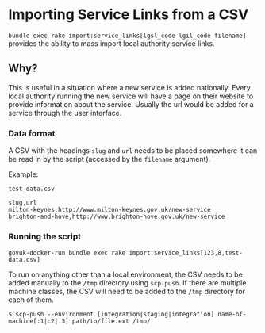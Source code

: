 # Importing Service Links from a CSV

`bundle exec rake import:service_links[lgsl_code lgil_code filename]` provides the ability to mass import local authority service links.

## Why?

This is useful in a situation where a new service is added nationally. Every local authority running the new service will have a page on their website to provide information about the service. Usually the url would be added for a service through the user interface.

### Data format

A CSV with the headings `slug` and `url` needs to be placed somewhere it can be read in by the script (accessed by the `filename` argument).

Example:

`test-data.csv`

```
slug,url
milton-keynes,http://www.milton-keynes.gov.uk/new-service
brighton-and-hove,http://www.brighton-hove.gov.uk/new-service
```

### Running the script

`govuk-docker-run bundle exec rake import:service_links[123,8,test-data.csv]`


To run on anything other than a local environment, the CSV needs to be added manually to the `/tmp` directory using `scp-push`. If there are multiple machine classes, the CSV will need to be added to the `/tmp` directory for each of them.

```
$ scp-push --environment [integration|staging|integration] name-of-machine[:1|:2|:3] path/to/file.ext /tmp/
```
